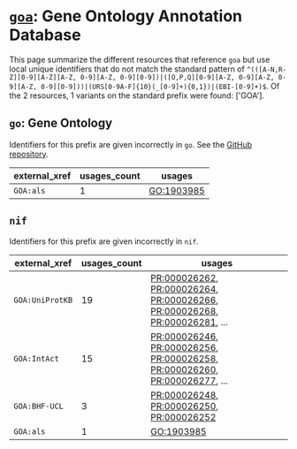 # [`goa`](https://bioregistry.io/goa): Gene Ontology Annotation Database

This page summarize the different resources that reference `goa`
but use local unique identifiers that do not match the standard pattern of
`^(([A-N,R-Z][0-9][A-Z][A-Z, 0-9][A-Z, 0-9][0-9])|([O,P,Q][0-9][A-Z, 0-9][A-Z, 0-9][A-Z, 0-9][0-9]))|(URS[0-9A-F]{10}(_[0-9]+){0,1})|(EBI-[0-9]+)$`. Of the 2 resources,
1 variants on the standard prefix were found: ['GOA'].

## `go`: Gene Ontology

Identifiers for this prefix are given incorrectly in `go`. See the [GitHub repository](https://github.com/geneontology/go-ontology).

| external_xref   |   usages_count | usages                                                  |
|-----------------|----------------|---------------------------------------------------------|
| `GOA:als`       |              1 | [GO:1903985](http://purl.obolibrary.org/obo/GO_1903985) |

## `nif`

Identifiers for this prefix are given incorrectly in `nif`.

| external_xref   |   usages_count | usages                                                                                                                                                                                                                                                                                                               |
|-----------------|----------------|----------------------------------------------------------------------------------------------------------------------------------------------------------------------------------------------------------------------------------------------------------------------------------------------------------------------|
| `GOA:UniProtKB` |             19 | [PR:000026262](http://purl.obolibrary.org/obo/PR_000026262), [PR:000026264](http://purl.obolibrary.org/obo/PR_000026264), [PR:000026266](http://purl.obolibrary.org/obo/PR_000026266), [PR:000026268](http://purl.obolibrary.org/obo/PR_000026268), [PR:000026281](http://purl.obolibrary.org/obo/PR_000026281), ... |
| `GOA:IntAct`    |             15 | [PR:000026246](http://purl.obolibrary.org/obo/PR_000026246), [PR:000026256](http://purl.obolibrary.org/obo/PR_000026256), [PR:000026258](http://purl.obolibrary.org/obo/PR_000026258), [PR:000026260](http://purl.obolibrary.org/obo/PR_000026260), [PR:000026277](http://purl.obolibrary.org/obo/PR_000026277), ... |
| `GOA:BHF-UCL`   |              3 | [PR:000026248](http://purl.obolibrary.org/obo/PR_000026248), [PR:000026250](http://purl.obolibrary.org/obo/PR_000026250), [PR:000026252](http://purl.obolibrary.org/obo/PR_000026252)                                                                                                                                |
| `GOA:als`       |              1 | [GO:1903985](http://purl.obolibrary.org/obo/GO_1903985)                                                                                                                                                                                                                                                              |

